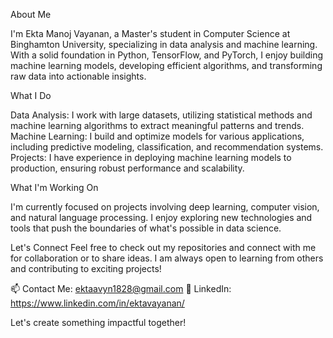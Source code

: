 About Me

I'm Ekta Manoj Vayanan, a Master's student in Computer Science at Binghamton University, specializing in data analysis and machine learning. With a solid foundation in Python, TensorFlow, and PyTorch, I enjoy building machine learning models, developing efficient algorithms, and transforming raw data into actionable insights.

What I Do

Data Analysis: I work with large datasets, utilizing statistical methods and machine learning algorithms to extract meaningful patterns and trends.
Machine Learning: I build and optimize models for various applications, including predictive modeling, classification, and recommendation systems.
Projects: I have experience in deploying machine learning models to production, ensuring robust performance and scalability.

What I'm Working On

I'm currently focused on projects involving deep learning, computer vision, and natural language processing. I enjoy exploring new technologies and tools that push the boundaries of what's possible in data science.

Let's Connect
Feel free to check out my repositories and connect with me for collaboration or to share ideas. I am always open to learning from others and contributing to exciting projects!

📫 Contact Me: ektaavyn1828@gmail.com
💼 LinkedIn: https://www.linkedin.com/in/ektavayanan/

Let's create something impactful together!

<!---
ektav118 is a ✨ special ✨ repository because its `README.md` (this file) appears on your GitHub profile.
You can click the Preview link to take a look at your changes.
--->
